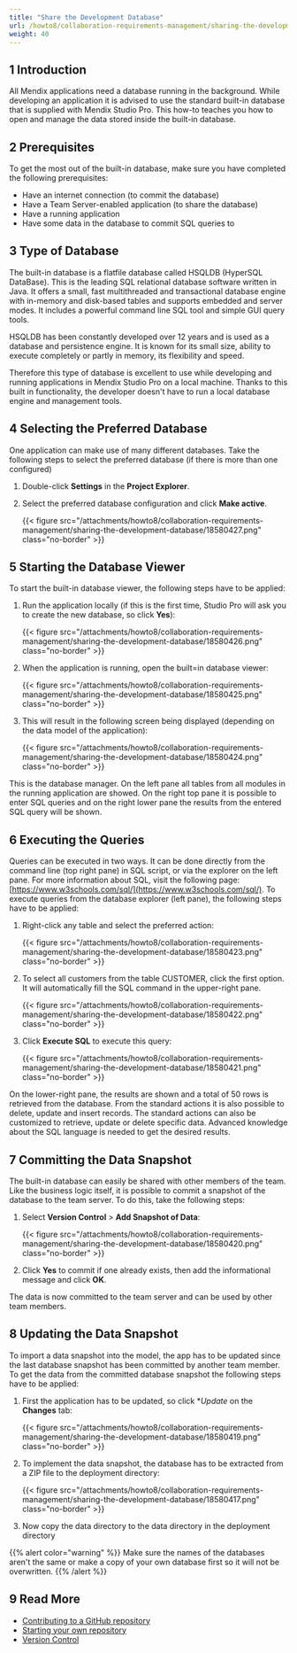 ```yaml
---
title: "Share the Development Database"
url: /howto8/collaboration-requirements-management/sharing-the-development-database/
weight: 40
---
```


## 1 Introduction

All Mendix applications need a database running in the background. While developing an application it is advised to use the standard built-in database that is supplied with Mendix Studio Pro. This how-to teaches you how to open and manage the data stored inside the built-in database.

## 2 Prerequisites

To get the most out of the built-in database, make sure you have completed the following prerequisites:

* Have an internet connection (to commit the database)
* Have a Team Server-enabled application (to share the database)
* Have a running application
* Have some data in the database to commit SQL queries to

## 3 Type of Database

The built-in database is a flatfile database called HSQLDB (HyperSQL DataBase). This is the leading SQL relational database software written in Java. It offers a small, fast multithreaded and transactional database engine with in-memory and disk-based tables and supports embedded and server modes. It includes a powerful command line SQL tool and simple GUI query tools.

HSQLDB has been constantly developed over 12 years and is used as a database and persistence engine. It is known for its small size, ability to execute completely or partly in memory, its flexibility and speed.

Therefore this type of database is excellent to use while developing and running applications in Mendix Studio Pro on a local machine. Thanks to this built in functionality, the developer doesn't have to run a local database engine and management tools.

## 4 Selecting the Preferred Database

One application can make use of many different databases. Take the following steps to select the preferred database (if there is more than one configured)

1. Double-click **Settings** in the **Project Explorer**.
2. Select the preferred database configuration and click **Make active**.

    {{< figure src="/attachments/howto8/collaboration-requirements-management/sharing-the-development-database/18580427.png" class="no-border" >}}

## 5 Starting the Database Viewer

To start the built-in database viewer, the following steps have to be applied:

1. Run the application locally (if this  is the first time, Studio Pro will ask you to create the new database, so click **Yes**):

    {{< figure src="/attachments/howto8/collaboration-requirements-management/sharing-the-development-database/18580426.png" class="no-border" >}}

2. When the application is running, open the built=in database viewer:

    {{< figure src="/attachments/howto8/collaboration-requirements-management/sharing-the-development-database/18580425.png" class="no-border" >}} 

3. This will result in the following screen being displayed (depending on the data model of the application):

    {{< figure src="/attachments/howto8/collaboration-requirements-management/sharing-the-development-database/18580424.png" class="no-border" >}}

This is the database manager. On the left pane all tables from all modules in the running application are showed. On the right top pane it is possible to enter SQL queries and on the right lower pane the results from the entered SQL query will be shown.

## 6 Executing the Queries

Queries can be executed in two ways. It can be done directly from the command line (top right pane) in SQL script, or via the explorer on the left pane. For more information about SQL, visit the following page: [https://www.w3schools.com/sql/](https://www.w3schools.com/sql/). To execute queries from the database explorer (left pane), the following steps have to be applied:

1. Right-click any table and select the preferred action:

    {{< figure src="/attachments/howto8/collaboration-requirements-management/sharing-the-development-database/18580423.png" class="no-border" >}}

2. To select all customers from the table CUSTOMER, click the first option. It will automatically fill the SQL command in the upper-right pane.

    {{< figure src="/attachments/howto8/collaboration-requirements-management/sharing-the-development-database/18580422.png" class="no-border" >}}

3. Click **Execute SQL** to execute this query:

    {{< figure src="/attachments/howto8/collaboration-requirements-management/sharing-the-development-database/18580421.png" class="no-border" >}}

On the lower-right pane, the results are shown and a total of 50 rows is retrieved from the database. From the standard actions it is also possible to delete, update and insert records. The standard actions can also be customized to retrieve, update or delete specific data. Advanced knowledge about the SQL language is needed to get the desired results.

## 7 Committing the Data Snapshot

The built-in database can easily be shared with other members of the team. Like the business logic itself, it is possible to commit a snapshot of the database to the team server. To do this, take the following steps:

1. Select **Version Control** > **Add Snapshot of Data**:

    {{< figure src="/attachments/howto8/collaboration-requirements-management/sharing-the-development-database/18580420.png" class="no-border" >}}

2. Click **Yes** to commit if one already exists, then add the informational message and click **OK**.

The data is now committed to the team server and can be used by other team members.

## 8 Updating the Data Snapshot

To import a data snapshot into the model, the app has to be updated since the last database snapshot has been committed by another team member. To get the data from the committed database snapshot the following steps have to be applied:

1. First the application has to be updated, so click **Update* on the **Changes** tab:

    {{< figure src="/attachments/howto8/collaboration-requirements-management/sharing-the-development-database/18580419.png" class="no-border" >}}

2. To implement the data snapshot, the database has to be extracted from a ZIP file to the deployment directory:

    {{< figure src="/attachments/howto8/collaboration-requirements-management/sharing-the-development-database/18580417.png" class="no-border" >}}

3. Now copy the data directory to the data directory in the deployment directory

{{% alert color="warning" %}}
Make sure the names of the databases aren't the same or make a copy of your own database first so it will not be overwritten.
{{% /alert %}}

## 9 Read More

* [Contributing to a GitHub repository](/howto8/collaboration-requirements-management/contribute-to-a-github-repository/)
* [Starting your own repository](/howto8/collaboration-requirements-management/starting-your-own-repository/)
* [Version Control](/refguide8/version-control/)
